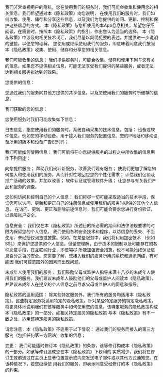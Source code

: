                             
 我们非常重视用户的隐私。您在使用我们的服务时，我们可能会收集和使用您的相关信息。我们希望通过本《隐私政策》向您说明，
在使用我们的服务时，我们如何收集、使用、储存和分享这些信息，以及我们为您提供的访问、更新、控制和保护这些信息的方式。
本《隐私政策》与您所使用的本App息息相关，希望您仔细阅读，在需要时，按照本《隐私政策》的指引，作出您认为适当的选择。
本《隐私政策》中涉及的相关技术词汇，我们尽量以简明扼要的表述，并提供进一步说明的链接，以便您的理解。
您使用或继续使用我们的服务，即意味着同意我们按照本《隐私政策》收集、使用、储存和分享您的相关信息。

我们可能收集的信息：
我们提供服务时，可能会收集、储存和使用下列与您有关的信息。如果您不提供相关信息，可能无法享受我们提供的某些服务，或者无法
达到相关服务拟达到的效果。

您提供的信息：

您通过我们的服务向其他方提供的共享信息，以及您使用我们的服务时所储存的信息。

我们获取的您的信息：

您使用服务时我们可能收集如下信息：

日志信息，指您使用我们的服务时，系统自动采集的技术信息，包括：
设备或软件信息，例如您的移动设备、用于接入我们服务的配置信息、您的IP地址和移动设备所用的版本和设备广告识别码；

我们可能如何使用信息：
我们可能将在向您提供服务的过程之中所收集的信息用作下列用途：

向您提供服务；
帮助我们设计新服务，改善我们现有服务；
使我们更加了解您如何接入和使用我们的服务，从而针对性地回应您的个性化需求；
评估我们促销及推广活动的效果，并加以改善；
软件认证或管理软件升级；
让您参与有关我们产品和服务的调查。

您如何访问和控制自己的个人信息：
我们将尽一切可能采取适当的技术手段，保证您可以访问、更新和更正自己的注册信息或使用我们的服务时提供的其他个人信息。
在访问、更新、更正和删除前述信息时，我们可能会要求您进行身份验证，以保障账户安全。

信息安全：
我们仅在本《隐私政策》所述目的所必需的期间和法律法规要求的时限内保留您的个人信息。
我们使用各种安全技术和程序，以防信息的丢失、不当使用、未经授权阅览或披露。例如，在某些服务中，我们将利用加密技术
（例如SSL）来保护您提供的个人信息。但请您理解，由于技术的限制以及可能存在的各种恶意手段，在互联网行业，即便竭尽
所能加强安全措施，也不可能始终保证信息百分之百的安全。您需要了解，您接入我们的服务所用的系统和通讯网络，有可能因
我们可控范围外的因素而出现问题。

未成年人使用我们的服务：
我们鼓励父母或监护人指导未满十八岁的未成年人使用我们的服务。我们建议未成年人鼓励他们的父母或监护人阅读本《隐私政策》，
并建议未成年人在提交的个人信息之前寻求父母或监护人的同意和指导。

隐私政策的适用范围：
除某些特定服务外，我们所有的服务均适用本《隐私政策》。这些特定服务将适用特定的隐私政策。针对某些特定服务的特定隐私政策，
将更具体地说明我们在该等服务中如何使用您的信息。该特定服务的隐私政策构成本《隐私政策》的一部分。如相关特定服务的隐私政策
与本《隐私政策》有不一致之处，适用该特定服务的隐私政策。


请您注意，本《隐私政策》不适用于以下情况：
通过我们的服务而接入的第三方服务（包括任何第三方网站）收集的信息；

变更：
我们可能适时修订本《隐私政策》的条款，该等修订构成本《隐私政策》的一部分。如该等修订造成您在本《隐私政策》下权利的
实质减少，我们将在修订生效前通过在主页上显著位置提示或向您发送电子邮件或以其他方式通知您。在该种情况下，若您继续使
用我们的服务，即表示同意受经修订的本《隐私政策》的约束。

